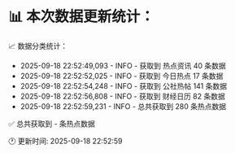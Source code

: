 📊 本次数据更新统计：
==========================

📈 数据分类统计：
- 2025-09-18 22:52:49,093 - INFO - 获取到 热点资讯 40 条数据
- 2025-09-18 22:52:52,025 - INFO - 获取到 今日热点 17 条数据
- 2025-09-18 22:52:54,248 - INFO - 获取到 公社热帖 141 条数据
- 2025-09-18 22:52:56,808 - INFO - 获取到 财经日历 82 条数据
- 2025-09-18 22:52:59,231 - INFO - 总共获取到 280 条热点数据

✅ 总共获取到 - 条热点数据

🕐 更新时间: 2025-09-18 22:52:59
